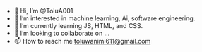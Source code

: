 - 👋 Hi, I’m @ToluA001
- 👀 I’m interested in machine learning, Ai, software engineering.
- 🌱 I’m currently learning JS, HTML, and CSS.
- 💞️ I’m looking to collaborate on ...
- 📫 How to reach me toluwanimi611@gmail.com

<!---
ToluA001/ToluA001 is a ✨ special ✨ repository because its `README.md` (this file) appears on your GitHub profile.
You can click the Preview link to take a look at your changes.
--->
